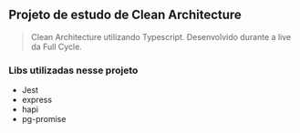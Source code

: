 ## Projeto de estudo de Clean Architecture

> Clean Architecture utilizando Typescript.
Desenvolvido durante a live da Full Cycle.

### Libs utilizadas nesse projeto

- Jest
- express
- hapi
- pg-promise